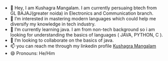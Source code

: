 - 👋 Hey, I am Kushagra Mangalam. I am currently persuaing btech from GL BAJAJ(greater noida) in Electronics and Communication branch.
- 👀 I’m interested in mastering modern languages which could help me diversify my knowledge in tech industry.
- 🌱 I’m currently learning java. I am from non-tech background so i am looking for understanding the basics of languages ( JAVA, PYTHON, C ).
- 💞️ I’m looking to collaborate on the basics of java.
- 📫 you can reach me through my linkedin profile [Kushagra Mangalam](https://www.linkedin.com/in/kushagra-mangalam2004)
- 😄 Pronouns: He/Him

<!---
kushagra10000/kushagra10000 is a ✨ special ✨ repository because its `README.md` (this file) appears on your GitHub profile.
You can click the Preview link to take a look at your changes.
--->
